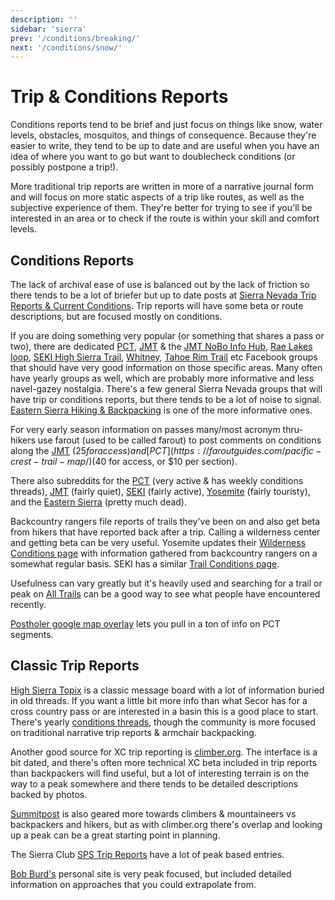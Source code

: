 ```yaml
---
description: ''
sidebar: 'sierra'
prev: '/conditions/breaking/'
next: '/conditions/snow/'
---
```


# Trip & Conditions Reports

Conditions reports tend to be brief and just focus on things like snow, water levels, obstacles, mosquitos, and things of consequence. Because they're easier to write, they tend to be up to date and are useful when you have an idea of where you want to go but want to doublecheck conditions (or possibly postpone a trip!).

More traditional trip reports are written in more of a narrative journal form and will focus on more static aspects of a trip like routes, as well as the subjective experience of them. They're better for trying to see if you'll be interested in an area or to check if the route is within your skill and comfort levels.

## Conditions Reports

The lack of archival ease of use is balanced out by the lack of friction so there tends to be a lot of briefer but up to date posts at [Sierra Nevada Trip Reports & Current Conditions](https://www.facebook.com/groups/sierratripreports). Trip reports will have some beta or route descriptions, but are focused mostly on conditions.

If you are doing something very popular (or something that shares a pass or two), there are dedicated [PCT](https://www.facebook.com/groups/PCNST/), [JMT](https://www.facebook.com/groups/JohnMuirTrail/) & the [JMT NoBo Info Hub](https://www.facebook.com/groups/JMT.NOBO/), [Rae Lakes loop](https://www.facebook.com/groups/496524253873881/), [SEKI High Sierra Trail](https://www.facebook.com/groups/HighSierraTrail/), [Whitney](https://www.facebook.com/groups/30962451768/), [Tahoe Rim Trail](https://www.facebook.com/groups/1452516735060978/) etc Facebook groups that should have very good information on those specific areas. Many often have yearly groups as well, which are probably more informative and less navel-gazey nostalgia. There's a few general Sierra Nevada groups that will have trip or conditions reports, but there tends to be a lot of noise to signal. [Eastern Sierra Hiking & Backpacking](https://www.facebook.com/groups/easternsierrahiking) is one of the more informative ones.

For very early season information on passes many/most acronym thru-hikers use farout (used to be called farout) to post comments on conditions along the [JMT](https://faroutguides.com/john-muir-trail-map/) ($25 for access) and [PCT](https://faroutguides.com/pacific-crest-trail-map/) ($40 for access, or $10 per section).

There also subreddits for the [PCT](https://www.reddit.com/r/PacificCrestTrail/) (very active & has weekly conditions threads), [JMT](https://www.reddit.com/r/JohnMuirTrail/) (fairly quiet), [SEKI](https://www.reddit.com/r/SEKI/) (fairly active), [Yosemite](https://www.reddit.com/r/Yosemite/) (fairly touristy), and the [Eastern Sierra](https://www.reddit.com/r/easternsierra/) (pretty much dead).

Backcountry rangers file reports of trails they've been on and also get beta from hikers that have reported back after a trip. Calling a wilderness center and getting beta can be very useful. Yosemite updates their [Wilderness Conditions page](https://www.nps.gov/yose/planyourvisit/wildcond.htm) with information gathered from backcountry rangers on a somewhat regular basis. SEKI has a similar [Trail Conditions page](https://www.nps.gov/seki/planyourvisit/trailcond.htm).

Usefulness can vary greatly but it's heavily used and searching for a trail or peak on [All Trails](https://www.alltrails.com/explore/us/california/shaver-lake?b_tl_lat=38.11596693694656&b_tl_lng=-119.60239556029401&b_br_lat=36.4380746924341&b_br_lng=-118.11834087585135) can be a good way to see what people have encountered recently.

[Postholer google map overlay](https://www.postholer.com/gmap/gmap.php) lets you pull in a ton of info on PCT segments. 

## Classic Trip Reports

[High Sierra Topix](http://www.highsierratopix.com/) is a classic message board with a lot of information buried in old threads. If you want a little bit more info than what Secor has for a cross country pass or are interested in a basin this is a good place to start. There's yearly [conditions threads](https://www.highsierratopix.com/community/viewforum.php?f=34), though the community is more focused on traditional narrative trip reports & armchair backpacking.

Another good source for XC trip reporting is  [climber.org](https://www.climber.org/reports/). The interface is a bit dated, and there's often more technical XC beta included in trip reports than backpackers will find useful, but a lot of interesting terrain is on the way to a peak somewhere and there tends to be detailed descriptions backed by photos.

[Summitpost](https://www.summitpost.org/) is also geared more towards climbers & mountaineers vs backpackers and hikers, but as with climber.org there's overlap and looking up a peak can be a great starting point in planning.

The Sierra Club [SPS Trip Reports](https://www.sierraclub.org/angeles/sierra-peaks/trip-reports) have a lot of peak based entries.

[Bob Burd's](https://www.snwburd.com/bob/) personal site is very peak focused, but included detailed information on approaches that you could extrapolate from.